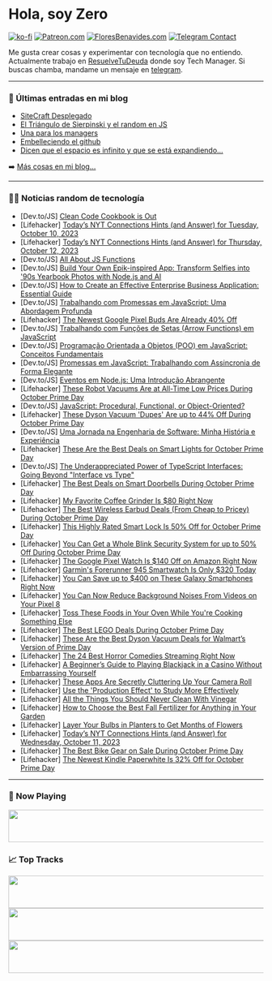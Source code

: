# Hola, soy Zero

[![ko-fi](https://ko-fi.com/img/githubbutton_sm.svg)](https://ko-fi.com/J3J4N0LUK)
[![Patreon.com](https://img.shields.io/endpoint.svg?url=https%3A%2F%2Fshieldsio-patreon.vercel.app%2Fapi%3Fusername%3Dzerodragon%26type%3Dpatrons&style=for-the-badge)](https://patreon.com/zerodragon)
[![FloresBenavides.com](https://img.shields.io/website?down_message=oops&label=MiBlog&style=for-the-badge&up_message=online&url=https%3A%2F%2Ffloresbenavides.com)](https://floresbenavides.com)
[![Telegram Contact](https://img.shields.io/badge/escr%C3%ADbeme-ZeroDragon-%2326A5E4?style=for-the-badge&logo=telegram)](https://t.me/zerodragon)

Me gusta crear cosas y experimentar con tecnología que no entiendo.
Actualmente trabajo en [ResuelveTuDeuda](http://github.com/resuelve) donde soy Tech Manager.
Si buscas chamba, mandame un mensaje en [telegram](https://t.me/zerodragon).

---

### 📕 Últimas entradas en mi blog
<!-- BLOG-POST-LIST:START -->
- [SiteCraft Desplegado](https://floresbenavides.com/sitecraft-desplegado/)
- [El Triángulo de Sierpinski y el random en JS](https://floresbenavides.com/el-triangulo-de-sierpinski-y-el-random-en-js/)
- [Una para los managers](https://floresbenavides.com/una-para-los-managers/)
- [Embelleciendo el github](https://floresbenavides.com/embelleciendo-el-github/)
- [Dicen que el espacio es infinito y que se está expandiendo…](https://floresbenavides.com/dicen-que-el-espacio-es-infinito-y-que-se-esta-expandiendo/)
<!-- BLOG-POST-LIST:END -->

➡️ [Más cosas en mi blog...](https://floresbenavides.com)

---

### 👨‍💻 Noticias random de tecnología
<!-- TECH-POSTS:START -->
- [Dev.to/JS] [Clean Code Cookbook is Out](https://dev.to/mcsee/clean-code-cookbook-is-out-4cfc)
- [Lifehacker] [Today’s NYT Connections Hints &lpar;and Answer&rpar; for Tuesday, October 10, 2023](https://lifehacker.com/nyt-connections-answer-today-october-10-2023-1850911643)
- [Lifehacker] [Today’s NYT Connections Hints &lpar;and Answer&rpar; for Thursday, October 12, 2023](https://lifehacker.com/nyt-connections-answer-today-october-12-2023-1850917526)
- [Dev.to/JS] [All About JS Functions](https://dev.to/itsmohamedyahia/all-about-functions-4a8d)
- [Dev.to/JS] [Build Your Own Epik-inspired App: Transform Selfies into &#39;90s Yearbook Photos with Node.js and AI](https://dev.to/mikeyoung44/build-your-own-epik-inspired-app-transform-selfies-into-90s-yearbook-photos-with-nodejs-and-ai-4oel)
- [Dev.to/JS] [How to Create an Effective Enterprise Business Application: Essential Guide](https://dev.to/flatlogic/how-to-create-an-effective-enterprise-business-application-essential-guide-1ad0)
- [Dev.to/JS] [Trabalhando com Promessas em JavaScript: Uma Abordagem Profunda](https://dev.to/brayanmonteiroo/trabalhando-com-promessas-em-javascript-uma-abordagem-profunda-5022)
- [Lifehacker] [The Newest Google Pixel Buds Are Already 40% Off](https://lifehacker.com/the-newest-google-pixel-buds-are-already-40-off-1850919604)
- [Dev.to/JS] [Trabalhando com Funções de Setas &lpar;Arrow Functions&rpar; em JavaScript](https://dev.to/brayanmonteiroo/trabalhando-com-funcoes-de-setas-arrow-functions-em-javascript-2jci)
- [Dev.to/JS] [Programação Orientada a Objetos &lpar;POO&rpar; em JavaScript: Conceitos Fundamentais](https://dev.to/brayanmonteiroo/programacao-orientada-a-objetos-poo-em-javascript-conceitos-fundamentais-1aek)
- [Dev.to/JS] [Promessas em JavaScript: Trabalhando com Assincronia de Forma Elegante](https://dev.to/brayanmonteiroo/promessas-em-javascript-trabalhando-com-assincronia-de-forma-elegante-5a6l)
- [Dev.to/JS] [Eventos em Node.js: Uma Introdução Abrangente](https://dev.to/brayanmonteiroo/eventos-em-nodejs-uma-introducao-abrangente-2b9l)
- [Lifehacker] [These Robot Vacuums Are at All-Time Low Prices During October Prime Day](https://lifehacker.com/robot-vacuum-deals-prime-day-1850919434)
- [Dev.to/JS] [JavaScript: Procedural, Functional, or Object-Oriented?](https://dev.to/uncle_ben/javascript-procedural-functional-or-object-oriented-2km0)
- [Lifehacker] [These Dyson Vacuum &#39;Dupes&#39; Are up to 44% Off During October Prime Day](https://lifehacker.com/best-dyson-dupe-deals-prime-day-1850918597)
- [Dev.to/JS] [Uma Jornada na Engenharia de Software: Minha História e Experiência](https://dev.to/rntvicente/uma-jornada-na-engenharia-de-software-minha-historia-e-experiencia-jbn)
- [Lifehacker] [These Are the Best Deals on Smart Lights for October Prime Day](https://lifehacker.com/these-are-the-best-deals-on-smart-lights-for-october-pr-1850918437)
- [Dev.to/JS] [The Underappreciated Power of TypeScript Interfaces: Going Beyond &quot;Interface vs Type&quot;](https://dev.to/anavalo/the-underappreciated-power-of-typescript-interfaces-going-beyond-interface-vs-type-53i)
- [Lifehacker] [The Best Deals on Smart Doorbells During October Prime Day](https://lifehacker.com/the-best-deals-on-smart-doorbells-during-october-prime-1850917585)
- [Lifehacker] [My Favorite Coffee Grinder Is $80 Right Now](https://lifehacker.com/my-favorite-coffee-grinder-is-80-right-now-1850917834)
- [Lifehacker] [The Best Wireless Earbud Deals &lpar;From Cheap to Pricey&rpar; During October Prime Day](https://lifehacker.com/best-wireless-earbud-deals-prime-day-1850918280)
- [Lifehacker] [This Highly Rated Smart Lock Is 50% Off for October Prime Day](https://lifehacker.com/this-highly-rated-smart-lock-is-50-off-for-october-pri-1850918061)
- [Lifehacker] [You Can Get a Whole Blink Security System for up to 50% Off During October Prime Day](https://lifehacker.com/you-can-get-a-whole-blink-security-system-for-up-to-50-1850918233)
- [Lifehacker] [The Google Pixel Watch Is $140 Off on Amazon Right Now](https://lifehacker.com/the-google-pixel-watch-is-140-off-on-amazon-right-now-1850917882)
- [Lifehacker] [Garmin&#39;s Forerunner 945 Smartwatch Is Only $320 Today](https://lifehacker.com/garmins-forerunner-945-smartwatch-is-only-320-today-1850918717)
- [Lifehacker] [You Can Save up to $400 on These Galaxy Smartphones Right Now](https://lifehacker.com/you-can-save-up-to-400-on-these-galaxy-smartphones-rig-1850917822)
- [Lifehacker] [You Can Now Reduce Background Noises From Videos on Your Pixel 8](https://lifehacker.com/you-can-now-reduce-background-noises-from-videos-on-you-1850904039)
- [Lifehacker] [Toss These Foods in Your Oven While You&#39;re Cooking Something Else](https://lifehacker.com/toss-these-foods-in-your-oven-while-youre-cooking-somet-1850913080)
- [Lifehacker] [The Best LEGO Deals During October Prime Day](https://lifehacker.com/the-best-lego-deals-during-october-prime-day-1850916502)
- [Lifehacker] [These Are the Best Dyson Vacuum Deals for Walmart’s Version of Prime Day](https://lifehacker.com/these-are-the-best-dyson-vacuum-deals-for-walmart-s-ver-1850916171)
- [Lifehacker] [The 24 Best Horror Comedies Streaming Right Now](https://lifehacker.com/best-horror-comedies-1850914493)
- [Lifehacker] [A Beginner’s Guide to Playing Blackjack in a Casino Without Embarrassing Yourself](https://lifehacker.com/a-beginner-s-guide-to-playing-blackjack-in-a-casino-wit-1850913688)
- [Lifehacker] [These Apps Are Secretly Cluttering Up Your Camera Roll](https://lifehacker.com/these-apps-are-secretly-cluttering-up-your-camera-roll-1850913660)
- [Lifehacker] [Use the &#39;Production Effect&#39; to Study More Effectively](https://lifehacker.com/use-the-production-effect-to-study-more-effectively-1850915123)
- [Lifehacker] [All the Things You Should Never Clean With Vinegar](https://lifehacker.com/all-the-things-you-should-never-clean-with-vinegar-1850914553)
- [Lifehacker] [How to Choose the Best Fall Fertilizer for Anything in Your Garden](https://lifehacker.com/how-to-choose-the-best-fall-fertilizer-for-anything-in-1850913755)
- [Lifehacker] [Layer Your Bulbs in Planters to Get Months of Flowers](https://lifehacker.com/layer-your-bulbs-in-planters-to-get-months-of-flowers-1850910574)
- [Lifehacker] [Today’s NYT Connections Hints &lpar;and Answer&rpar; for Wednesday, October 11, 2023](https://lifehacker.com/nyt-connections-answer-today-october-11-2023-1850914556)
- [Lifehacker] [The Best Bike Gear on Sale During October Prime Day](https://lifehacker.com/the-best-bike-gear-on-sale-during-october-prime-day-1850913146)
- [Lifehacker] [The Newest Kindle Paperwhite Is 32% Off for October Prime Day](https://lifehacker.com/the-newest-kindle-paperwhite-is-32-off-for-october-pri-1850915411)<!-- TECH-POSTS:END -->

---

### 🎵 Now Playing
<a href="https://spotify-now-playing-dun.vercel.app/now-playing?open"><img src="https://spotify-now-playing-dun.vercel.app/now-playing" width="540" height="64"></a>

### 📈 Top Tracks
<a href="https://spotify-now-playing-dun.vercel.app/top-tracks?i=1&open"><img src="https://spotify-now-playing-dun.vercel.app/top-tracks?i=1" width="540" height="64"></a>
<a href="https://spotify-now-playing-dun.vercel.app/top-tracks?i=2&open"><img src="https://spotify-now-playing-dun.vercel.app/top-tracks?i=2" width="540" height="64"></a>
<a href="https://spotify-now-playing-dun.vercel.app/top-tracks?i=3&open"><img src="https://spotify-now-playing-dun.vercel.app/top-tracks?i=3" width="540" height="64"></a>
